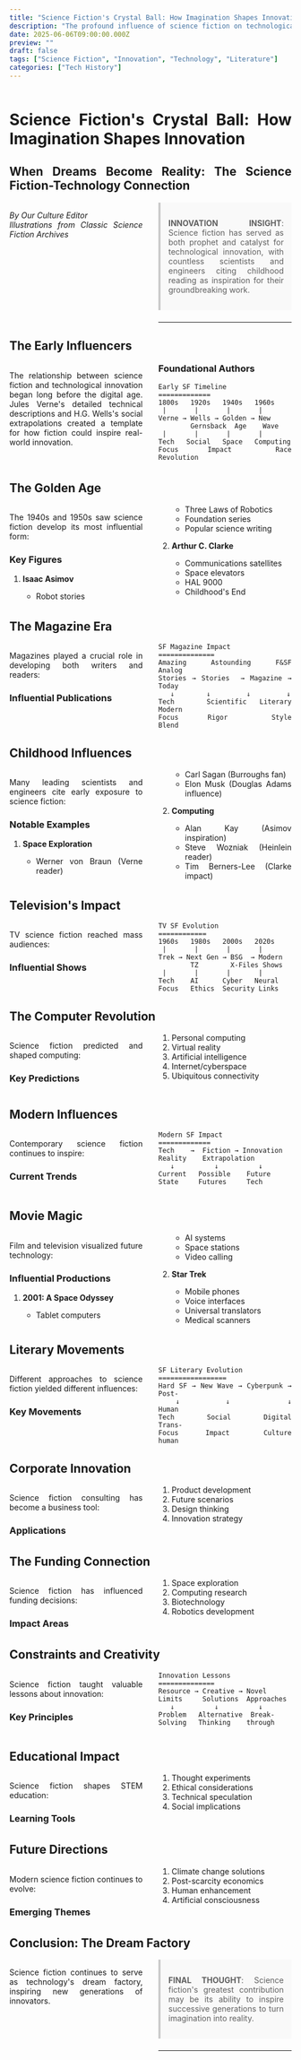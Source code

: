 ```yaml
---
title: "Science Fiction's Crystal Ball: How Imagination Shapes Innovation"
description: "The profound influence of science fiction on technological development"
date: 2025-06-06T09:00:00.000Z
preview: ""
draft: false
tags: ["Science Fiction", "Innovation", "Technology", "Literature"]
categories: ["Tech History"]
---
```


<div class="two-column">

# Science Fiction's Crystal Ball: How Imagination Shapes Innovation
## When Dreams Become Reality: The Science Fiction-Technology Connection

*By Our Culture Editor*  
*Illustrations from Classic Science Fiction Archives*

> **INNOVATION INSIGHT**: Science fiction has served as both prophet and catalyst for technological innovation, with countless scientists and engineers citing childhood reading as inspiration for their groundbreaking work.

-------------------

## The Early Influencers

The relationship between science fiction and technological innovation began long before the digital age. Jules Verne's detailed technical descriptions and H.G. Wells's social extrapolations created a template for how fiction could inspire real-world innovation.

### Foundational Authors

```ascii
Early SF Timeline
=============
1800s   1920s   1940s   1960s
 |       |       |       |
Verne → Wells → Golden → New
        Gernsback  Age    Wave
 |       |       |       |
Tech   Social   Space   Computing
Focus  Impact   Race    Revolution
```

## The Golden Age

The 1940s and 1950s saw science fiction develop its most influential form:

### Key Figures

1. **Isaac Asimov**
   - Robot stories
   - Three Laws of Robotics
   - Foundation series
   - Popular science writing

2. **Arthur C. Clarke**
   - Communications satellites
   - Space elevators
   - HAL 9000
   - Childhood's End

## The Magazine Era

Magazines played a crucial role in developing both writers and readers:

### Influential Publications

```ascii
SF Magazine Impact
==============
Amazing  Astounding  F&SF    Analog
Stories → Stories  → Magazine → Today
   ↓        ↓         ↓         ↓
Tech     Scientific  Literary  Modern
Focus    Rigor      Style     Blend
```

## Childhood Influences

Many leading scientists and engineers cite early exposure to science fiction:

### Notable Examples

1. **Space Exploration**
   - Werner von Braun (Verne reader)
   - Carl Sagan (Burroughs fan)
   - Elon Musk (Douglas Adams influence)

2. **Computing**
   - Alan Kay (Asimov inspiration)
   - Steve Wozniak (Heinlein reader)
   - Tim Berners-Lee (Clarke impact)

## Television's Impact

TV science fiction reached mass audiences:

### Influential Shows

```ascii
TV SF Evolution
============
1960s   1980s   2000s   2020s
 |       |       |       |
Trek → Next Gen → BSG  → Modern
        TZ        X-Files Shows
 |       |       |       |
Tech    AI      Cyber   Neural
Focus   Ethics  Security Links
```

## The Computer Revolution

Science fiction predicted and shaped computing:

### Key Predictions

1. Personal computing
2. Virtual reality
3. Artificial intelligence
4. Internet/cyberspace
5. Ubiquitous connectivity

## Modern Influences

Contemporary science fiction continues to inspire:

### Current Trends

```ascii
Modern SF Impact
=============
Tech    →  Fiction → Innovation
Reality    Extrapolation
   ↓          ↓          ↓
Current   Possible    Future
State     Futures     Tech
```

## Movie Magic

Film and television visualized future technology:

### Influential Productions

1. **2001: A Space Odyssey**
   - Tablet computers
   - AI systems
   - Space stations
   - Video calling

2. **Star Trek**
   - Mobile phones
   - Voice interfaces
   - Universal translators
   - Medical scanners

## Literary Movements

Different approaches to science fiction yielded different influences:

### Key Movements

```ascii
SF Literary Evolution
=================
Hard SF → New Wave → Cyberpunk → Post-
   ↓        ↓          ↓        Human
Tech     Social     Digital    Trans-
Focus    Impact     Culture    human
```

## Corporate Innovation

Science fiction consulting has become a business tool:

### Applications

1. Product development
2. Future scenarios
3. Design thinking
4. Innovation strategy

## The Funding Connection

Science fiction has influenced funding decisions:

### Impact Areas

1. Space exploration
2. Computing research
3. Biotechnology
4. Robotics development

## Constraints and Creativity

Science fiction taught valuable lessons about innovation:

### Key Principles

```ascii
Innovation Lessons
==============
Resource → Creative → Novel
Limits     Solutions  Approaches
   ↓          ↓          ↓
Problem   Alternative  Break-
Solving   Thinking    through
```

## Educational Impact

Science fiction shapes STEM education:

### Learning Tools

1. Thought experiments
2. Ethical considerations
3. Technical speculation
4. Social implications

## Future Directions

Modern science fiction continues to evolve:

### Emerging Themes

1. Climate change solutions
2. Post-scarcity economics
3. Human enhancement
4. Artificial consciousness

## Conclusion: The Dream Factory

Science fiction continues to serve as technology's dream factory, inspiring new generations of innovators.

> **FINAL THOUGHT**: 
> Science fiction's greatest contribution may be 
> its ability to inspire successive generations 
> to turn imagination into reality.

---



</div>

<style>
.two-column {
    column-count: 2;
    column-gap: 2em;
    text-align: justify;
    hyphens: auto;
}

.two-column h1, .two-column h2 {
    column-span: all;
}

.two-column pre {
    white-space: pre-wrap;
    break-inside: avoid;
}

blockquote {
    background: #f9f9f9;
    border-left: 4px solid #ccc;
    margin: 1.5em 0;
    padding: 1em;
    break-inside: avoid;
}

table {
    width: 100%;
    border-collapse: collapse;
    break-inside: avoid;
}

td, th {
    border: 1px solid #ddd;
    padding: 8px;
}
</style>
